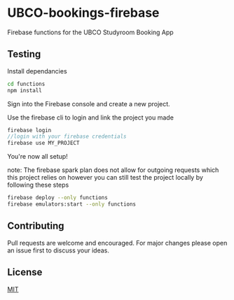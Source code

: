 # UBCO-bookings-firebase

Firebase functions for the UBCO Studyroom Booking App

## Testing
Install dependancies

```bash
cd functions
npm install
```

Sign into the Firebase console and create a new project.

Use the firebase cli to login and link the project you made

```javascript
firebase login
//login with your firebase credentials
firebase use MY_PROJECT
```

You're now all setup!

note: The firebase spark plan does not allow for outgoing
requests which this project relies on however you can still
test the project locally by following these steps

```bash
firebase deploy --only functions
firebase emulators:start --only functions
```

## Contributing
Pull requests are welcome and encouraged. For major changes please open an issue first to discuss your ideas.

## License

[MIT](https://choosealicense.com/licenses/mit/)
